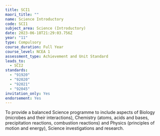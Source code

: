 ```yaml
---
title: SCI1
maori_title: ""
name: Science Introductory
code: SCI1
subject_area: Science (Introductory)
date: 2023-06-18T21:29:03.756Z
year: "11"
type: Compulsory
course_duration: Full Year
course_level: NCEA 1
assessment_type: Achievement and Unit Standard
leads_to:
  - SCI2
standards:
  - "91920"
  - "92020"
  - "92021"
  - "92045"
invitation_only: Yes
endorsement: Yes
---
```

To provide a balanced Science programme to include aspects of Biology (microbes and their interactions), Chemistry (atoms, acids and bases, precipitation reactions, combustion reactions) and Physics (principles of motion and energy), Science investigations and research.